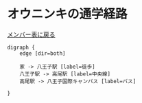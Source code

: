 # オウニンキの通学経路

[メンバー表に戻る](member.md#メンバー表)

```graphviz
digraph {
    edge [dir=both]

    家 -> 八王子駅 [label=徒歩]
    八王子駅 -> 高尾駅 [label=中央線]
    高尾駅 -> 八王子国際キャンパス [label=バス]
    
}
```
